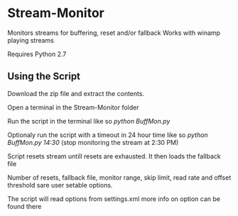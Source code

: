 # Stream-Monitor
Monitors streams for buffering, reset and/or fallback
Works with winamp playing streams

Requires Python 2.7

## Using the Script
Download the zip  file and extract the contents.

Open a terminal in the Stream-Monitor folder

Run the script in the terminal like so
<i>python BuffMon.py</i>

Optionaly run the script with a timeout in 24 hour time like so
<i>python BuffMon.py 14:30</i>
(stop monitoring the stream at 2:30 PM)

Script resets stream untill resets are exhausted.
It then loads the fallback file

Number of resets, fallback file, monitor range, skip limit, read rate and offset threshold sare user setable options.

The script will read options from settings.xml
more info on option can be found there
